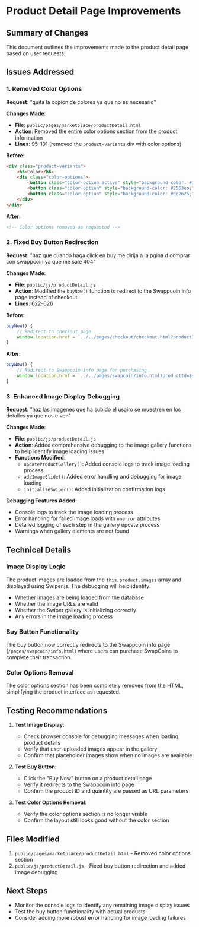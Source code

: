 # Product Detail Page Improvements

## Summary of Changes

This document outlines the improvements made to the product detail page based on user requests.

## Issues Addressed

### 1. Removed Color Options
**Request**: "quita la ocpion de colores ya que no es necesario"

**Changes Made**:
- **File**: `public/pages/marketplace/productDetail.html`
- **Action**: Removed the entire color options section from the product information
- **Lines**: 95-101 (removed the `product-variants` div with color options)

**Before**:
```html
<div class="product-variants">
    <h6>Color</h6>
    <div class="color-options">
        <button class="color-option active" style="background-color: #1e293b;"></button>
        <button class="color-option" style="background-color: #2563eb;"></button>
        <button class="color-option" style="background-color: #dc2626;"></button>
    </div>
</div>
```

**After**:
```html
<!-- Color options removed as requested -->
```

### 2. Fixed Buy Button Redirection
**Request**: "haz que cuando haga click en buy me dirija a la pgina d comprar con swappcoin ya que me sale 404"

**Changes Made**:
- **File**: `public/js/productDetail.js`
- **Action**: Modified the `buyNow()` function to redirect to the Swappcoin info page instead of checkout
- **Lines**: 622-626

**Before**:
```javascript
buyNow() {
    // Redirect to checkout page
    window.location.href = `../../pages/checkout/checkout.html?productId=${this.productId}&quantity=${this.quantity}`;
}
```

**After**:
```javascript
buyNow() {
    // Redirect to Swappcoin info page for purchasing
    window.location.href = `../../pages/swapcoin/info.html?productId=${this.productId}&quantity=${this.quantity}`;
}
```

### 3. Enhanced Image Display Debugging
**Request**: "haz las imagenes que ha subido el usairo se muestren en los detalles ya que nos e ven"

**Changes Made**:
- **File**: `public/js/productDetail.js`
- **Action**: Added comprehensive debugging to the image gallery functions to help identify image loading issues
- **Functions Modified**:
  - `updateProductGallery()`: Added console logs to track image loading process
  - `addImageSlide()`: Added error handling and debugging for image loading
  - `initializeSwiper()`: Added initialization confirmation logs

**Debugging Features Added**:
- Console logs to track the image loading process
- Error handling for failed image loads with `onerror` attributes
- Detailed logging of each step in the gallery update process
- Warnings when gallery elements are not found

## Technical Details

### Image Display Logic
The product images are loaded from the `this.product.images` array and displayed using Swiper.js. The debugging will help identify:
- Whether images are being loaded from the database
- Whether the image URLs are valid
- Whether the Swiper gallery is initializing correctly
- Any errors in the image loading process

### Buy Button Functionality
The buy button now correctly redirects to the Swappcoin info page (`/pages/swapcoin/info.html`) where users can purchase SwapCoins to complete their transaction.

### Color Options Removal
The color options section has been completely removed from the HTML, simplifying the product interface as requested.

## Testing Recommendations

1. **Test Image Display**:
   - Check browser console for debugging messages when loading product details
   - Verify that user-uploaded images appear in the gallery
   - Confirm that placeholder images show when no images are available

2. **Test Buy Button**:
   - Click the "Buy Now" button on a product detail page
   - Verify it redirects to the Swappcoin info page
   - Confirm the product ID and quantity are passed as URL parameters

3. **Test Color Options Removal**:
   - Verify the color options section is no longer visible
   - Confirm the layout still looks good without the color section

## Files Modified

1. `public/pages/marketplace/productDetail.html` - Removed color options section
2. `public/js/productDetail.js` - Fixed buy button redirection and added image debugging

## Next Steps

- Monitor the console logs to identify any remaining image display issues
- Test the buy button functionality with actual products
- Consider adding more robust error handling for image loading failures 